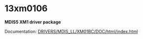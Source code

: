 # 13xm0106

**MDIS5 XM1 driver package**

Documentation: [DRIVERS/MDIS_LL/XM01BC/DOC/html/index.html](DRIVERS/MDIS_LL/XM01BC/DOC/html/index.html)

